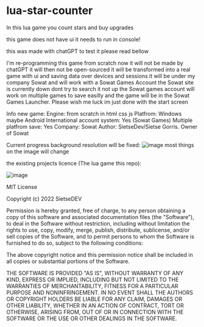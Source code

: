 # lua-star-counter
In this lua game you count stars and buy upgrades

this game does not have ui it needs to run in console!

this was made with chatGPT to test it please read bellow

I'm re-programming this game from scratch now it will not be made by chatGPT it will then not be open-sourced it will be transformed into a real game with ui and saving data over devices and sessions it will be under my company Sowat and will work with a Sowat Games Account the Sowat site is currently down dont try to search it not up the Sowat games account will work on multiple games to save easilly and the game will be in the Sowat Games Launcher. Please wish me luck im just done with the start screen

Info new game:
Engine: from scratch in html css js
Platfrom: Windows maybe Android
International account system: Yes (Sowat Games)
Multiple platfrom save: Yes
Company: Sowat
Author: SietseDev/Sietse Gorris. Owner of Sowat

Current progress background resolution will be fixed:
![image](https://user-images.githubusercontent.com/110413038/216789564-6eb8ba6b-a89f-4026-b853-93a6a7e9caeb.png)
most things on the image will change

the existing projects licence (The lua game this repo):

![image](https://user-images.githubusercontent.com/110413038/216789607-06433f09-fec2-450b-95d4-86470c9aa3cd.png)

MIT License

Copyright (c) 2022 SietseDEV

Permission is hereby granted, free of charge, to any person obtaining a copy
of this software and associated documentation files (the "Software"), to deal
in the Software without restriction, including without limitation the rights
to use, copy, modify, merge, publish, distribute, sublicense, and/or sell
copies of the Software, and to permit persons to whom the Software is
furnished to do so, subject to the following conditions:

The above copyright notice and this permission notice shall be included in all
copies or substantial portions of the Software.

THE SOFTWARE IS PROVIDED "AS IS", WITHOUT WARRANTY OF ANY KIND, EXPRESS OR
IMPLIED, INCLUDING BUT NOT LIMITED TO THE WARRANTIES OF MERCHANTABILITY,
FITNESS FOR A PARTICULAR PURPOSE AND NONINFRINGEMENT. IN NO EVENT SHALL THE
AUTHORS OR COPYRIGHT HOLDERS BE LIABLE FOR ANY CLAIM, DAMAGES OR OTHER
LIABILITY, WHETHER IN AN ACTION OF CONTRACT, TORT OR OTHERWISE, ARISING FROM,
OUT OF OR IN CONNECTION WITH THE SOFTWARE OR THE USE OR OTHER DEALINGS IN THE
SOFTWARE.
